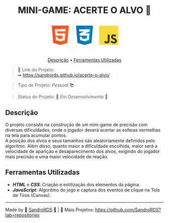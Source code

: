 <h1> 
<p align="center"> MINI-GAME: ACERTE O ALVO &#127919; </p>

<p align="center"> 
    <img src="images/html.png">
    <img src="images/css.png">
    <img src="images/javascript.png">
</p>
</h1>

<p align="center"> 
<a href="#descricao">Descrição</a> &bull; <a href="#ferramentas">Ferramentas Utilizadas</a>
</p>

> &#x1F517; Link do Projeto:  
&#x27A1; https://sandrords.github.io/acerte-o-alvo/

> Tipo de Projeto: *Pessoal* &#x1F4DA;

> Status do Projeto: &#x1F6A7; *Em Desenvolvimento* &#x1F6A7;

<h2 id="descricao"> Descrição </h2>

O projeto consiste na construção de um mini-game de precisão com diversas dificuldades, onde o jogador deverá acertar as esferas vermelhas na tela para acumular pontos.  
A posição dos alvos e seus tamanhos são aleatoriamente definidos pelo algoritmo. Além disso, quanto maior a dificuldade escolhida, maior será a velocidade de aparição e desaparecimento dos alvos, exigindo do jogador mais precisão e uma maior velocidade de reação.  



<h2 id="ferramentas"> Ferramentas Utilizadas </h2>

* ***HTML*** e ***CSS***: Criação e estilização dos elementos da página.
* ***JavaScript***: Algoritmo do jogo e captura dos eventos de clique na Tela de Tiros (Canvas).

---
Made by &#128153; [SandroRDS](https://www.linkedin.com/in/sandro-rosa-de-souza-02a5bb241/) &#128153; | &#x1F47E; Mais Projetos: https://github.com/SandroRDS?tab=repositories